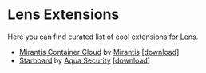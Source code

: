 # Lens Extensions

Here you can find curated list of cool extensions for [Lens](https://k8slens.dev).

* [Mirantis Container Cloud](https://github.com/Mirantis/lens-extension-cc/) by [Mirantis](https://mirantis.com) [[download](https://registry.npmjs.org/@mirantis/lens-extension-cc/-/lens-extension-cc-1.0.3.tgz)]
* [Starboard](https://github.com/aquasecurity/starboard-lens-extension) by [Aqua Security](https://www.aquasec.com/) [[download](https://github.com/aquasecurity/starboard-lens-extension/releases/download/v0.0.1-alpha.1/starboard-lens-extension-0.0.1-alpha.1.tgz)]
